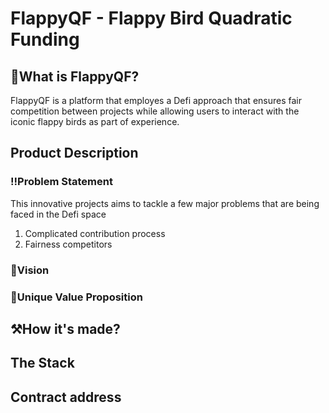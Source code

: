 # FlappyQF - Flappy Bird Quadratic Funding
## 👀What is FlappyQF?
FlappyQF is a platform that employes a Defi approach that ensures fair competition between projects while allowing users to interact with the iconic flappy birds as part of experience.

## Product Description
### ‼️Problem Statement
This innovative projects aims to tackle a few major problems that are being faced in the Defi space
1. Complicated contribution process
2. Fairness competitors

### 🎯Vision


### 🚨Unique Value Proposition


## ⚒️How it's made?

## The Stack

## Contract address






